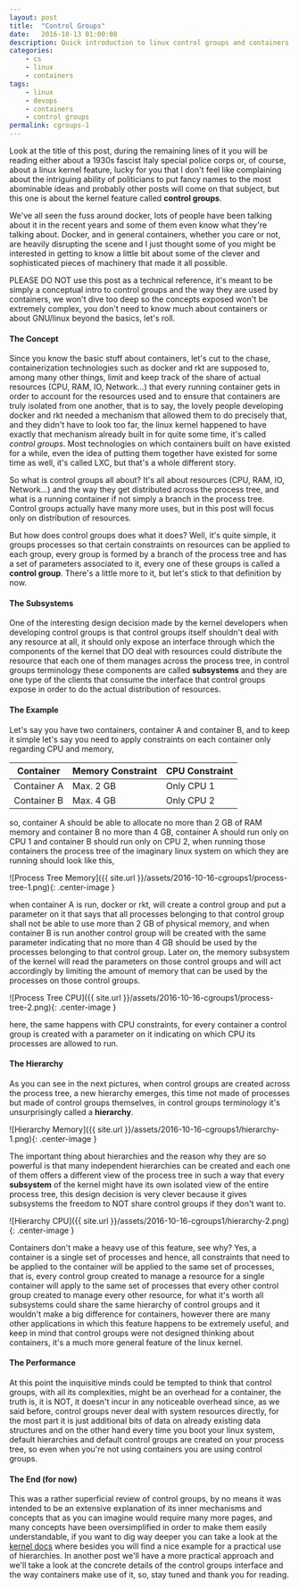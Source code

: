 ```yaml
---
layout: post
title:  "Control Groups"
date:   2016-10-13 01:00:00
description: Quick introduction to linux control groups and containers.
categories:
    - cs
    - linux
    - containers
tags:
    - linux
    - devops
    - containers
    - control groups
permalink: cgroups-1
---
```


Look at the title of this post, during the remaining lines of it you will be
reading either about a 1930s fascist Italy special police corps or, of course,
about a linux kernel feature, lucky for you that I don't feel like complaining
about the intriguing ability of politicians to put fancy names to the most
abominable ideas and probably other posts will come on that subject, but this
one is about the kernel feature called **control groups**.

We've all seen the fuss around docker, lots of people have been talking about
it in the recent years and some of them even know what they're talking about.
Docker, and in general containers, whether you care or not, are heavily
disrupting the scene and I just thought some of you might be interested in
getting to know a little bit about some of the clever and sophisticated pieces
of machinery that made it all possible.

PLEASE DO NOT use this post as a technical reference, it's meant to be simply a
conceptual intro to control groups and the way they are used by containers, we
won't dive too deep so the concepts exposed won't be extremely complex, you
don't need to know much about containers or about GNU/linux beyond the basics,
let's roll.


#### The Concept

Since you know the basic stuff about containers, let's cut to the chase,
containerization technologies such as docker and rkt are supposed to, among
many other things, limit and keep track of the share of actual resources (CPU,
RAM, IO, Network...) that every running container gets in order to account for
the resources used and to ensure that containers are truly isolated from one
another, that is to say, the lovely people developing docker and rkt needed a
mechanism that allowed them to do precisely that, and they didn't have to look
too far, the linux kernel happened to have exactly that mechanism already built
in for quite some time, it's called *control groups*. Most technologies on which
containers built on have existed for a while, even the idea of putting them
together have existed for some time as well, it's called LXC, but that's a
whole different story.

So what is control groups all about? It's all about resources (CPU, RAM, IO,
Network...) and the way they get distributed across the process tree, and what
is a running container if not simply a branch in the process tree. Control
groups actually have many more uses, but in this post will focus only on
distribution of resources. 

But how does control groups does what it does? Well, it's quite simple, it
groups processes so that certain constraints on resources can be applied to
each group, every group is formed by a branch of the process tree and has a set
of parameters associated to it, every one of these groups is called a **control
group**.  There's a little more to it, but let's stick to that definition by
now.


#### The Subsystems

One of the interesting design decision made by the kernel developers when
developing control groups is that control groups itself shouldn't deal with any
resource at all, it should only expose an interface through which the
components of the kernel that DO deal with resources could distribute the
resource that each one of them manages across the process tree, in control
groups terminology these components are called **subsystems** and they are one
type of the clients that consume the interface that control groups expose in
order to do the actual distribution of resources.


#### The Example

Let's say you have two containers, container A and container B, and to keep it
simple let's say you need to apply constraints on each container only regarding
CPU and memory,


| Container   | Memory Constraint | CPU Constraint |
|-------------|-------------------|----------------|
| Container A | Max. 2 GB         | Only CPU 1     |
| Container B | Max. 4 GB         | Only CPU 2     |


so, container A should be able to allocate no more than 2 GB of RAM memory and
container B no more than 4 GB, container A should run only on CPU 1 and
container B should run only on CPU 2, when running those containers the process
tree of the imaginary linux system on which they are running should look like
this,

![Process Tree Memory]({{ site.url }}/assets/2016-10-16-cgroups1/process-tree-1.png){: .center-image }

when container A is run, docker or rkt, will create a control group and put a
parameter on it that says that all processes belonging to that control group
shall not be able to use more than 2 GB of physical memory, and when container
B is run another control group will be created with the same parameter
indicating that no more than 4 GB should be used by the processes belonging to
that control group. Later on, the memory subsystem of the kernel will read the
parameters on those control groups and will act accordingly by limiting the
amount of memory that can be used by the processes on those control groups.

![Process Tree CPU]({{ site.url }}/assets/2016-10-16-cgroups1/process-tree-2.png){: .center-image }

here, the same happens with CPU constraints, for every container a control
group is created with a parameter on it indicating on which CPU its processes
are allowed to run.


#### The Hierarchy

As you can see in the next pictures, when control groups are created across the
process tree, a new hierarchy emerges, this time not made of processes but made
of control groups themselves, in control groups terminology it's unsurprisingly
called a **hierarchy**. 

![Hierarchy Memory]({{ site.url }}/assets/2016-10-16-cgroups1/hierarchy-1.png){: .center-image }

The important thing about hierarchies and the reason why they
are so powerful is that many independent hierarchies can be created and each
one of them offers a different view of the process tree in such a way that
every **subsystem** of the kernel might have its own isolated view of the
entire process tree, this design decision is very clever because it gives
subsystems the freedom to NOT share control groups if they don't want to.

![Hierarchy CPU]({{ site.url }}/assets/2016-10-16-cgroups1/hierarchy-2.png){: .center-image }

Containers don't make a heavy use of this feature, see why? Yes, a container is
a single set of processes and hence, all constraints that need to be applied to
the container will be applied to the same set of processes, that is, every
control group created to manage a resource for a single container will apply to
the same set of processes that every other control group created to manage every
other resource, for what it's worth all subsystems could share the same
hierarchy of control groups and it wouldn't make a big difference for containers,
however there are many other applications in which this feature happens to be
extremely useful, and keep in mind that control groups were not designed
thinking about containers, it's a much more general feature of the linux
kernel.


#### The Performance

At this point the inquisitive minds could be tempted to think that control
groups, with all its complexities, might be an overhead for a container, the
truth is, it is NOT, it doesn't incur in any noticeable overhead since, as we
said before, control groups never deal with system resources directly, for the
most part it is just additional bits of data on already existing data
structures and on the other hand every time you boot your linux system, default
hierarchies and default control groups are created on your process tree, so
even when you're not using containers you are using control groups.


#### The End (for now)

This was a rather superficial review of control groups, by no means it was
intended to be an extensive explanation of its inner mechanisms and concepts
that as you can imagine would require many more pages, and many concepts have
been oversimplified in order to make them easily understandable, if you want to
dig way deeper you can take a look at the [kernel
docs](https://www.kernel.org/doc/Documentation/cgroup-v1/cgroups.txt "Kernel Docs") 
where besides you will find a nice example for a practical use of
hierarchies.  In another post we'll have a more practical approach and we'll
take a look at the concrete details of the control groups interface and the way
containers make use of it, so, stay tuned and thank you for reading.

